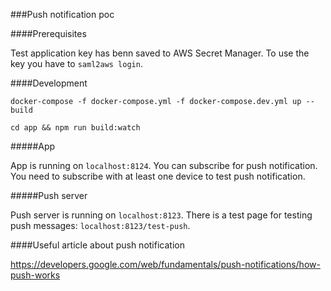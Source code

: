 ###Push notification poc

####Prerequisites

Test application key has benn saved to AWS Secret Manager. To use the key you have to
`saml2aws login`.

####Development

`docker-compose -f docker-compose.yml -f docker-compose.dev.yml up --build`

`cd app && npm run build:watch`

#####App

App is running on `localhost:8124`. You can subscribe for push notification. You need to subscribe with at least one device to test push notification.

#####Push server

Push server is running on `localhost:8123`. There is a test page for testing push messages: `localhost:8123/test-push`.

####Useful article about push notification

https://developers.google.com/web/fundamentals/push-notifications/how-push-works

